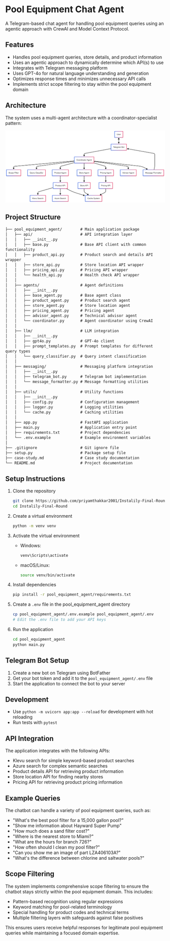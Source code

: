 # Pool Equipment Chat Agent

A Telegram-based chat agent for handling pool equipment queries using an agentic approach with CrewAI and Model Context Protocol.

## Features

- Handles pool equipment queries, store details, and product information
- Uses an agentic approach to dynamically determine which API(s) to use
- Integrates with Telegram messaging platform
- Uses GPT-4o for natural language understanding and generation
- Optimizes response times and minimizes unnecessary API calls
- Implements strict scope filtering to stay within the pool equipment domain

## Architecture

The system uses a multi-agent architecture with a coordinator-specialist pattern:

<p align="center">
  <img src="./pool_equipment_agent/mermaid-diagram-2025-03-27-055400.png" alt="Pool Equipment Chat Agent Architecture" width="800"/>
</p>

## Project Structure

```
├── pool_equipment_agent/        # Main application package
│   ├── api/                     # API integration layer
│   │   ├── __init__.py
│   │   ├── base.py              # Base API client with common functionality
│   │   ├── product_api.py       # Product search and details API wrapper
│   │   ├── store_api.py         # Store location API wrapper
│   │   ├── pricing_api.py       # Pricing API wrapper
│   │   └── health_api.py        # Health check API wrapper
│   │
│   ├── agents/                  # Agent definitions
│   │   ├── __init__.py
│   │   ├── base_agent.py        # Base agent class
│   │   ├── product_agent.py     # Product search agent
│   │   ├── store_agent.py       # Store location agent
│   │   ├── pricing_agent.py     # Pricing agent
│   │   ├── advisor_agent.py     # Technical advisor agent
│   │   └── coordinator.py       # Agent coordinator using CrewAI
│   │
│   ├── llm/                     # LLM integration
│   │   ├── __init__.py
│   │   ├── gpt4o.py             # GPT-4o client
│   │   ├── prompt_templates.py  # Prompt templates for different query types
│   │   └── query_classifier.py  # Query intent classification
│   │
│   ├── messaging/               # Messaging platform integration
│   │   ├── __init__.py
│   │   ├── telegram_bot.py      # Telegram bot implementation
│   │   └── message_formatter.py # Message formatting utilities
│   │
│   ├── utils/                   # Utility functions
│   │   ├── __init__.py
│   │   ├── config.py            # Configuration management
│   │   ├── logger.py            # Logging utilities
│   │   └── cache.py             # Caching utilities
│   │
│   ├── app.py                   # FastAPI application
│   ├── main.py                  # Application entry point
│   ├── requirements.txt         # Project dependencies
│   └── .env.example             # Example environment variables
│
├── .gitignore                   # Git ignore file
├── setup.py                     # Package setup file
├── case-study.md                # Case study documentation
└── README.md                    # Project documentation
```

## Setup Instructions

1. Clone the repository
   ```bash
   git clone https://github.com/priyamthakkar2001/Instalily-Final-Round.git
   cd Instalily-Final-Round
   ```

2. Create a virtual environment
   ```bash
   python -m venv venv
   ```

3. Activate the virtual environment
   - Windows:
     ```bash
     venv\Scripts\activate
     ```
   - macOS/Linux:
     ```bash
     source venv/bin/activate
     ```

4. Install dependencies
   ```bash
   pip install -r pool_equipment_agent/requirements.txt
   ```

5. Create a `.env` file in the pool_equipment_agent directory
   ```bash
   cp pool_equipment_agent/.env.example pool_equipment_agent/.env
   # Edit the .env file to add your API keys
   ```

6. Run the application
   ```bash
   cd pool_equipment_agent
   python main.py
   ```

## Telegram Bot Setup

1. Create a new bot on Telegram using BotFather
2. Get your bot token and add it to the `pool_equipment_agent/.env` file
3. Start the application to connect the bot to your server

## Development

- Use `python -m uvicorn app:app --reload` for development with hot reloading
- Run tests with `pytest`

## API Integration

The application integrates with the following APIs:
- Klevu search for simple keyword-based product searches
- Azure search for complex semantic searches
- Product details API for retrieving product information
- Store location API for finding nearby stores
- Pricing API for retrieving product pricing information

## Example Queries

The chatbot can handle a variety of pool equipment queries, such as:

- "What's the best pool filter for a 15,000 gallon pool?"
- "Show me information about Hayward Super Pump"
- "How much does a sand filter cost?"
- "Where is the nearest store to Miami?"
- "What are the hours for branch 726?"
- "How often should I clean my pool filter?"
- "Can you show me an image of part LZA406103A?"
- "What's the difference between chlorine and saltwater pools?"

## Scope Filtering

The system implements comprehensive scope filtering to ensure the chatbot stays strictly within the pool equipment domain. This includes:

- Pattern-based recognition using regular expressions
- Keyword matching for pool-related terminology
- Special handling for product codes and technical terms
- Multiple filtering layers with safeguards against false positives

This ensures users receive helpful responses for legitimate pool equipment queries while maintaining a focused domain expertise.
